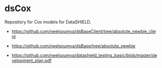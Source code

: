 # dsCox
Repository for Cox models for DataSHIELD.

* https://github.com/neelsoumya/dsBaseClient/tree/absolute_newbie_client

* https://github.com/neelsoumya/dsBase/tree/absolute_newbie

* https://github.com/neelsoumya/datashield_testing_basic/blob/master/development_plan.pdf

